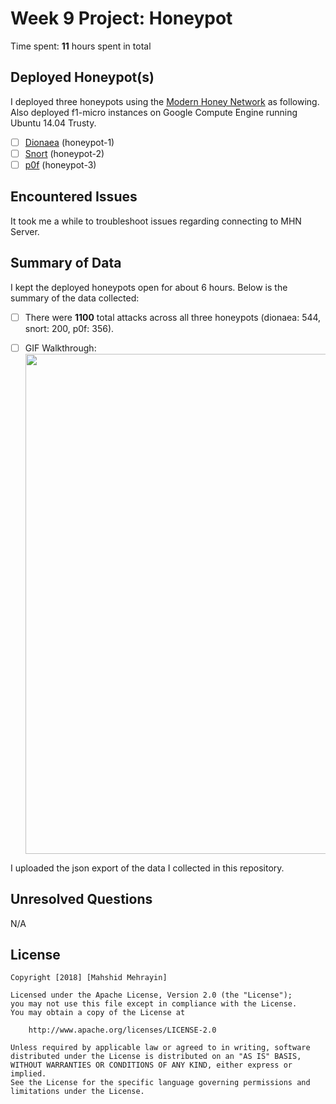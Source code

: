 # Week 9 Project: Honeypot

Time spent: **11** hours spent in total

## Deployed Honeypot(s) 

I deployed three honeypots using the [Modern Honey Network](https://github.com/threatstream/mhn#honeypot) as following. Also deployed f1-micro instances on Google Compute Engine running Ubuntu 14.04 Trusty.

   - [ ] [Dionaea](https://github.com/rep/dionaea) (honeypot-1)
   - [ ] [Snort](https://github.com/threatstream/mhn/wiki/Snort-Sensor) (honeypot-2)
   - [ ] [p0f](https://github.com/threatstream/mhn/wiki/p0f-Sensor) (honeypot-3)

## Encountered Issues

It took me a while to troubleshoot issues regarding connecting to MHN Server.

## Summary of Data

I kept the deployed honeypots open for about 6 hours. Below is the summary of the data collected:

  - [ ] There were **1100** total attacks across all three honeypots (dionaea: 544, snort: 200, p0f: 356).
  
  - [ ] GIF Walkthrough:  <img src="https://media.giphy.com/media/xAvskvijkmNXOQJXih/giphy.gif" width="800">

 I uploaded the json export of the data I collected in this repository.

## Unresolved Questions
N/A














## License

    Copyright [2018] [Mahshid Mehrayin]

    Licensed under the Apache License, Version 2.0 (the "License");
    you may not use this file except in compliance with the License.
    You may obtain a copy of the License at

        http://www.apache.org/licenses/LICENSE-2.0

    Unless required by applicable law or agreed to in writing, software
    distributed under the License is distributed on an "AS IS" BASIS,
    WITHOUT WARRANTIES OR CONDITIONS OF ANY KIND, either express or implied.
    See the License for the specific language governing permissions and
    limitations under the License.
